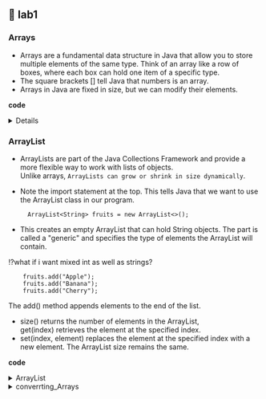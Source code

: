 ## 🔸 lab1
### Arrays
- Arrays are a fundamental data structure in Java that allow you to store multiple elements of the same type. Think of an array like a row of boxes, where each box can hold one item of a specific type.
-  The square brackets [] tell Java that numbers is an array.
- Arrays in Java are fixed in size, but we can modify their elements.

**code**
<details>

```java
public class ArrayDemo {
    public static void main(String[] args) {
        int[] numbers ={1,2,3,4,5};
        System.out.println("The elements of the array are:");
        for(int i=0;i<numbers.length;i++){
            System.out.println("Elements at index "+i+": "+numbers[i]);
        }

        //part2
        int sum = 0 ;
        for(int i: numbers){
            sum += i;
        }
        System.out.println("The sum of the elements is:"+sum);

        //part3
        int max = numbers[0];
        for(int i=1;i<numbers.length;i++){
            if(numbers[i]>max){
                max=numbers[i];
            }
            else{
                continue;
            }
        }
        System.out.println("The maximum value in the array is: "+max);

        //part4 
        numbers[2]=10;
        System.out.println("\nAfter modifying the third element:");
        for(int i : numbers){
            System.out.print(i+" ");
        }
        System.out.println();
    }
}

```

</details>

### ArrayList
- ArrayLists are part of the Java Collections Framework and provide a more flexible way to work with lists of objects.  
 Unlike arrays, `ArrayLists can grow or shrink in size dynamically`.
- Note the import statement at the top. This tells Java that we want to use the ArrayList class in our program.

        ArrayList<String> fruits = new ArrayList<>();

- This creates an empty ArrayList that can hold String objects. The <String> part is called a "generic" and specifies the type of elements the ArrayList will contain.

⁉️what if i want mixed int as well as strings?

        fruits.add("Apple");
        fruits.add("Banana");
        fruits.add("Cherry");
The add() method appends elements to the end of the list.    

- size() returns the number of elements in the ArrayList,  
  get(index) retrieves the element at the specified index.
- set(index, element) replaces the element at the specified index with a new element. The ArrayList size remains the same.



**code**
<details><summary>ArrayList</summary>

```java
import java.util.ArrayList;

public class ArrayListDemo {
    public static void main(String[] args) {
        // We'll add our code here
        ArrayList<String> fruits = new ArrayList<>();

        fruits.add("Apple");
        fruits.add("Banana");
        fruits.add("Cherry");

        System.out.println("Fruits in the list:");
        for(String i : fruits){ //enhanced loop
            System.out.println(i);
        }

        //part2
        System.out.print("\nNumber of fruits: "+fruits.size());
        System.out.print("\nThe second fruit is: "+fruits.get(1));

        //part3
        fruits.set(1,"Blueberry");
        System.out.println("\nAfter replacing the second fruit:"+fruits);

        /*
        Unlike arrays, ArrayLists allow us to insert elements at any position 
        using the add(index, element) method. 
        This is different from set() which we saw earlier. Let's see how add() works:       
        */
        fruits.add(1,"Blackberry");
        System.out.println("/nAfter inserting Blackberry at index 1:");
        System.out.println(fruits);

        /*
        Let's understand what happened:
        - add(1, "Blackberry") inserts "Blackberry" at index 1
        - The existing elements at index 1 and beyond (Blueberry, Cherry) are automatically shifted one position to the right
        - The ArrayList size increases by 1
        - This is different from set() which would replace the existing element without shifting or changing the size
        */

        fruits.add(1,"Blackberry");
        System.out.println(fruits);
        fruits.set(1,"Blackberry");
        System.out.println(fruits);

        //remove
        fruits.remove("Cherry");
        System.out.println("\nAfter removing Cherry:");
        System.out.println(fruits);
/*
This removes the first occurrence of "Cherry" from the ArrayList.  
When an element is removed, any subsequent elements are shifted to the left to fill the gap.
*/

        System.out.println("\nDoes the list contain Apple? "+fruits.contains("Apple"));
        System.out.println("\nDoes the list contain Cherry? "+fruits.contains("Cherry"));
        //The contains() method checks if the ArrayList contains a specific element and returns a boolean value.
    }
}

```
</details>

<details><summary>converrting_Arrays</summary>

```java

import java.util.ArrayList;
import java.util.Arrays;
import java.util.List;

public class ConversionDemo {
    public static void main(String[] args) {
        // We'll add our code here
        String[] colorArray = { "Red", "Green", "Blue" };
        List<String> colorList = Arrays.asList(colorArray);

        System.out.println("Array converted to ArrayList:");
        System.out.println(colorList);

        // Arrays.asList() converts an array to a List. Note that this creates a
        // fixed-size list backed by the original array.

        colorList.set(1, "Yellow");

        System.out.println("\nAfter modifying the ArrayList:");
        System.out.println(colorList);
        System.out.println("Original array after ArrayList modification:");
        System.out.println(Arrays.toString(colorArray));

        // Arrays.toString() is a convenient method to print an array

        ArrayList<Integer> numberList = new ArrayList<>();
        numberList.add(1);
        numberList.add(2);
        numberList.add(3);

        Integer[] numberArray = numberList.toArray(new Integer[0]);

        System.out.println("\nArrayList converted to array:");
        System.out.println(Arrays.toString(numberArray));

        // We use the toArray() method of ArrayList to convert it to an array. We pass
        // new Integer[0] as an argument, which acts as a hint for the type and size of
        // the array to be created.

        numberArray[0] = 100;
        System.out.println("\nAfter modifying the array:");
        System.out.println("Array: " + Arrays.toString(numberArray));
        System.out.println("ArrayList: " + numberList);

        /*
         * his demonstration shows how arrays and ArrayLists can be converted into each
         * other. It's important to note the difference in behavior:
         * 
         * When you convert an array to a List using Arrays.asList(), the resulting List
         * is backed by the original array. This means changes to the List will be
         * reflected in the array, and vice versa. When you convert an ArrayList to an
         * array using toArray(), you create a new array that is independent of the
         * ArrayList. Changes to this new array will not affect the original ArrayList.
         * Understanding these conversions and their behaviors is crucial when working
         * with different collection types in Java, especially when interfacing with
         * APIs or libraries that might prefer one type over the other.
         */
    }
}

```



### Summary   
- In this lab, we've explored two fundamental data structures in Java:
Arrays and ArrayLists. Let's recap what we've learned:

#### Arrays:

- We created and initialized arrays using the syntax int[] numbers = {1, 2, 3,
4, 5}; We learned how to access array elements using index notation, like
numbers[0] We iterated through arrays using both traditional for loops and
enhanced for loops We performed calculations with array elements, like
finding the sum and maximum value We saw that arrays have a fixed size, but
we can modify their elements ArrayLists:

- We created ArrayLists using ArrayList<String> fruits = new ArrayList<>(); We
learned how to add elements with add(), remove elements with remove(), and
access elements with get() We used methods like size(), set(), and contains()
to work with ArrayLists We saw that ArrayLists can grow and shrink
dynamically, offering more flexibility than arrays Converting between Arrays
and ArrayLists:

- We converted arrays to ArrayLists using Arrays.asList() We converted
ArrayLists to arrays using the toArray() method We observed the different
behaviors when modifying converted collections Arrays and ArrayLists are
essential tools in Java programming. Arrays are great for working with a
fixed number of elements and can be more efficient in terms of memory usage.
ArrayLists, on the other hand, offer more flexibility and a rich set of
methods for manipulating the collection.

- As you continue your Java journey, you'll find yourself using both arrays and
ArrayLists frequently. The choice between them often depends on your specific
needs - if you know the exact number of elements you'll be working with, an
array might be preferable. If you need a dynamic collection that can grow or
shrink, or if you need the additional methods provided by ArrayLists, then an
ArrayList would be the better choice.

  
</details>
 
 